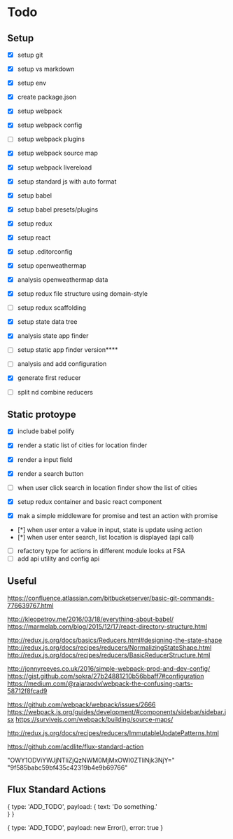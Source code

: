 ﻿# Todo

## Setup 
- [X] setup git
- [X] setup vs markdown
- [X] setup env
- [X] create package.json
- [X] setup webpack
- [X] setup webpack config
- [ ] setup webpack plugins
- [X] setup webpack source map
- [X] setup webpack livereload
- [X] setup standard js with auto format
- [X] setup babel
- [X] setup babel presets/plugins
- [X] setup redux
- [X] setup react
- [X] setup .editorconfig
- [X] setup openweathermap

- [X] analysis openweathermap data
- [X] setup redux file structure using domain-style
- [ ] setup redux scaffolding
- [x] setup state data tree

- [X] analysis state app finder
- [ ] setup static app finder version****
- [ ] analysis and add configuration
- [X] generate first reducer
- [ ] split nd combine reducers


## Static protoype
- [x] include babel polify
- [X] render a static list of cities for location finder
- [X] render a input field
- [X] render a search button

- [ ] when user click search in location finder show the list of cities
- [X] setup redux container and basic react component
- [X] mak a simple middleware for promise and test an action with promise

- [*] when user enter a value in input, state is update using action
- [*] when user enter search, list location is displayed (api call)

- [ ] refactory type for actions in different module looks at FSA
- [ ] add api utility and config api

## Useful

https://confluence.atlassian.com/bitbucketserver/basic-git-commands-776639767.html

http://kleopetrov.me/2016/03/18/everything-about-babel/
https://marmelab.com/blog/2015/12/17/react-directory-structure.html

http://redux.js.org/docs/basics/Reducers.html#designing-the-state-shape
http://redux.js.org/docs/recipes/reducers/NormalizingStateShape.html
http://redux.js.org/docs/recipes/reducers/BasicReducerStructure.html

http://jonnyreeves.co.uk/2016/simple-webpack-prod-and-dev-config/
https://gist.github.com/sokra/27b24881210b56bbaff7#configuration
https://medium.com/@rajaraodv/webpack-the-confusing-parts-58712f8fcad9

https://github.com/webpack/webpack/issues/2666
https://webpack.js.org/guides/development/#components/sidebar/sidebar.jsx
https://survivejs.com/webpack/building/source-maps/

http://redux.js.org/docs/recipes/reducers/ImmutableUpdatePatterns.html

https://github.com/acdlite/flux-standard-action

"OWY1ODViYWJjNTliZjQzNWM0MjMxOWI0ZTliNjk3NjY="
"9f585babc59bf435c42319b4e9b69766"

## Flux Standard Actions

{
  type: 'ADD_TODO',
  payload: {
    text: 'Do something.'  
  }
}

{
  type: 'ADD_TODO',
  payload: new Error(),
  error: true
}




